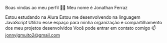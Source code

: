 Boas vindas ao meu perfil 💙💙
Meu nome é Jonathan Ferraz

Estou estudando na Alura
Estou me desenvolvendo na linguagem JavaScript
Utilizo esse espaço para minha organização e compartilhamento dos meu projetos desenvolvidos
Você pode entrar em contato comigo 📫
jonnyjgmuito2@gmail.com
